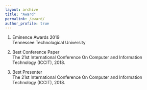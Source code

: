 ```yaml
---
layout: archive
title: "Award"
permalink: /award/
author_profile: true
---
```


1. Eminence Awards 2019<br/>
Tennessee Technological University

2. Best Conference Paper<br/>
The 21st International Conference On Computer and Information Technology (ICCIT), 2018.

3. Best Presenter<br/>
The 21st International Conference On Computer and Information Technology (ICCIT), 2018.

